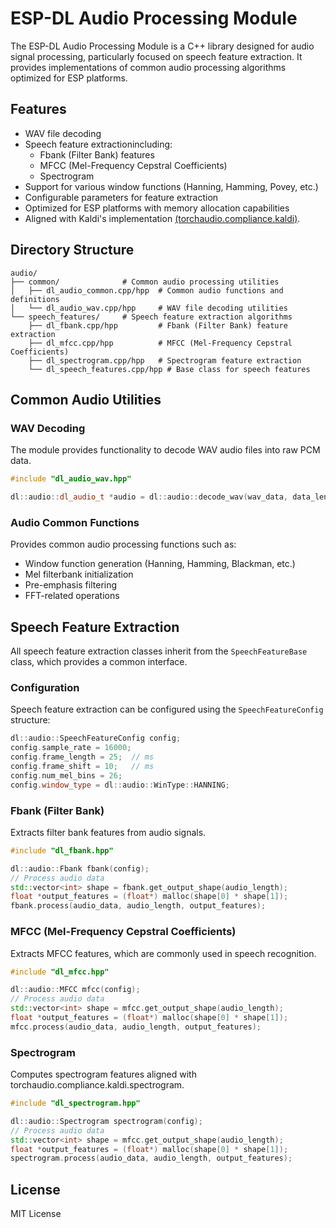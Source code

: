 # ESP-DL Audio Processing Module

The ESP-DL Audio Processing Module is a C++ library designed for audio signal processing, particularly focused on speech feature extraction. It provides implementations of common audio processing algorithms optimized for ESP platforms.

## Features

- WAV file decoding
- Speech feature extractionincluding:
  - Fbank (Filter Bank) features
  - MFCC (Mel-Frequency Cepstral Coefficients)
  - Spectrogram
- Support for various window functions (Hanning, Hamming, Povey, etc.)
- Configurable parameters for feature extraction
- Optimized for ESP platforms with memory allocation capabilities
- Aligned with Kaldi's implementation [(torchaudio.compliance.kaldi)](https://docs.pytorch.org/audio/stable/compliance.kaldi.html).

## Directory Structure

```
audio/
├── common/              # Common audio processing utilities
│   ├── dl_audio_common.cpp/hpp  # Common audio functions and definitions
│   └── dl_audio_wav.cpp/hpp     # WAV file decoding utilities
└── speech_features/     # Speech feature extraction algorithms
    ├── dl_fbank.cpp/hpp         # Fbank (Filter Bank) feature extraction
    ├── dl_mfcc.cpp/hpp          # MFCC (Mel-Frequency Cepstral Coefficients)
    ├── dl_spectrogram.cpp/hpp   # Spectrogram feature extraction
    └── dl_speech_features.cpp/hpp # Base class for speech features
```

## Common Audio Utilities

### WAV Decoding
The module provides functionality to decode WAV audio files into raw PCM data.

```cpp
#include "dl_audio_wav.hpp"

dl::audio::dl_audio_t *audio = dl::audio::decode_wav(wav_data, data_len);
```

### Audio Common Functions
Provides common audio processing functions such as:
- Window function generation (Hanning, Hamming, Blackman, etc.)
- Mel filterbank initialization
- Pre-emphasis filtering
- FFT-related operations

## Speech Feature Extraction

All speech feature extraction classes inherit from the `SpeechFeatureBase` class, which provides a common interface.

### Configuration
Speech feature extraction can be configured using the `SpeechFeatureConfig` structure:

```cpp
dl::audio::SpeechFeatureConfig config;
config.sample_rate = 16000;
config.frame_length = 25;  // ms
config.frame_shift = 10;   // ms
config.num_mel_bins = 26;
config.window_type = dl::audio::WinType::HANNING;
```

### Fbank (Filter Bank)
Extracts filter bank features from audio signals.

```cpp
#include "dl_fbank.hpp"

dl::audio::Fbank fbank(config);
// Process audio data
std::vector<int> shape = fbank.get_output_shape(audio_length);
float *output_features = (float*) malloc(shape[0] * shape[1]);
fbank.process(audio_data, audio_length, output_features);
```

### MFCC (Mel-Frequency Cepstral Coefficients)
Extracts MFCC features, which are commonly used in speech recognition.

```cpp
#include "dl_mfcc.hpp"

dl::audio::MFCC mfcc(config);
// Process audio data
std::vector<int> shape = mfcc.get_output_shape(audio_length);
float *output_features = (float*) malloc(shape[0] * shape[1]);
mfcc.process(audio_data, audio_length, output_features);
```

### Spectrogram
Computes spectrogram features aligned with torchaudio.compliance.kaldi.spectrogram.

```cpp
#include "dl_spectrogram.hpp"

dl::audio::Spectrogram spectrogram(config);
// Process audio data
std::vector<int> shape = mfcc.get_output_shape(audio_length);
float *output_features = (float*) malloc(shape[0] * shape[1]);
spectrogram.process(audio_data, audio_length, output_features);
```


## License

MIT License